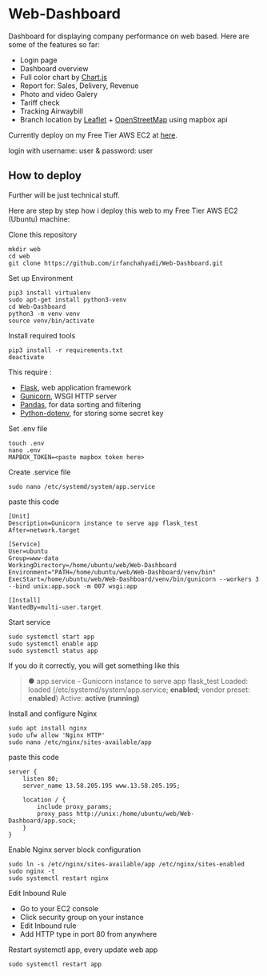 # Web-Dashboard
Dashboard for displaying company performance on web based.
Here are some of the features so far:
- Login page
- Dashboard overview
- Full color chart by [Chart.js](https://github.com/chartjs/Chart.js)
- Report for: Sales, Delivery, Revenue
- Photo and video Galery
- Tariff check
- Tracking Airwaybill
- Branch location by [Leaflet](https://github.com/Leaflet/Leaflet) + [OpenStreetMap](https://www.openstreetmap.org/) using mapbox api


Currently deploy on my Free Tier AWS EC2 at [here](http://13.58.205.195/).

login with username: user & password: user

## How to deploy
Further will be just technical stuff.

Here are step by step how i deploy this web to my Free Tier AWS EC2 (Ubuntu) machine:

Clone this repository
```
mkdir web
cd web
git clone https://github.com/irfanchahyadi/Web-Dashboard.git
```

Set up Environment
```
pip3 install virtualenv
sudo apt-get install python3-venv
cd Web-Dashboard
python3 -m venv venv
source venv/bin/activate
```

Install required tools
```
pip3 install -r requirements.txt
deactivate
```
This require :
- [Flask](https://github.com/pallets/flask), web application framework
- [Gunicorn](https://github.com/benoitc/gunicorn), WSGI HTTP server
- [Pandas](https://github.com/pandas-dev/pandas), for data sorting and filtering
- [Python-dotenv](https://github.com/theskumar/python-dotenv), for storing some secret key

Set .env file
```
touch .env
nano .env
MAPBOX_TOKEN=<paste mapbox token here>
```

Create .service file
```
sudo nano /etc/systemd/system/app.service
```
paste this code
```
[Unit]
Description=Gunicorn instance to serve app flask_test
After=network.target

[Service]
User=ubuntu
Group=www-data
WorkingDirectory=/home/ubuntu/web/Web-Dashboard
Environment="PATH=/home/ubuntu/web/Web-Dashboard/venv/bin"
ExecStart=/home/ubuntu/web/Web-Dashboard/venv/bin/gunicorn --workers 3 --bind unix:app.sock -m 007 wsgi:app

[Install]
WantedBy=multi-user.target
```

Start service
```
sudo systemctl start app
sudo systemctl enable app
sudo systemctl status app
```
If you do it correctly, you will get something like this
>● app.service - Gunicorn instance to serve app flask_test
>   Loaded: loaded (/etc/systemd/system/app.service; **enabled**; vendor preset: **enabled**)
>   Active: **active (running)** 



Install and configure Nginx
```
sudo apt install nginx
sudo ufw allow 'Nginx HTTP'
sudo nano /etc/nginx/sites-available/app
```
paste this code
```
server {
    listen 80;
    server_name 13.58.205.195 www.13.58.205.195;

    location / {
        include proxy_params;
        proxy_pass http://unix:/home/ubuntu/web/Web-Dashboard/app.sock;
    }
}
```

Enable Nginx server block configuration
```
sudo ln -s /etc/nginx/sites-available/app /etc/nginx/sites-enabled
sudo nginx -t
sudo systemctl restart nginx
```

Edit Inbound Rule
- Go to your EC2 console
- Click security group on your instance
- Edit Inbound rule
- Add HTTP type in port 80 from anywhere

Restart systemctl app, every update web app
```
sudo systemctl restart app
```
